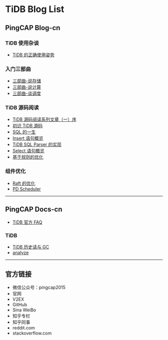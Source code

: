# TiDB Blog List

## PingCAP Blog-cn

### TiDB 使用杂谈

- [TiDB 的正确使用姿势](https://github.com/pingcap/blog-cn/blob/master/how-to-use-tidb.md "如果整篇文章你只想记住一句话，那就是数据条数少于 5000w 的场景下通常用不到 TiDB，TiDB 是为大规模的数据场景设计的。如果还想记住一句话，那就是单机 MySQL 能满足的场景也用不到 TiDB。")

### 入门三部曲

- [三部曲-说存储](https://github.com/pingcap/blog-cn/blob/master/tidb-internal-1.md)
- [三部曲-说计算](https://github.com/pingcap/blog-cn/blob/master/tidb-internal-2.md)
- [三部曲-谈调度](https://github.com/pingcap/blog-cn/blob/master/tidb-internal-3.md)

### TiDB 源码阅读

- [TiDB 源码阅读系列文章（一）序](https://github.com/pingcap/blog-cn/blob/master/tidb-source-code-reading-1.md)
- [初识 TiDB 源码](https://github.com/pingcap/blog-cn/blob/master/tidb-source-code-reading-2.md)
- [SQL 的一生](https://github.com/pingcap/blog-cn/blob/master/tidb-source-code-reading-3.md)
- [Insert 语句概览](https://github.com/pingcap/blog-cn/blob/master/tidb-source-code-reading-4.md)
- [TiDB SQL Parser 的实现](https://github.com/pingcap/blog-cn/blob/master/tidb-source-code-reading-5.md)
- [Select 语句概览](https://github.com/pingcap/blog-cn/blob/master/tidb-source-code-reading-6.md)
- [基于规则的优化](https://github.com/pingcap/blog-cn/blob/master/tidb-source-code-reading-7.md)

### 组件优化

- [Raft 的优化](https://github.com/pingcap/blog-cn/blob/master/optimizing-raft-in-tikv.md)
- [PD Scheduler](https://github.com/pingcap/blog-cn/blob/master/pd-scheduler.md)

-----

## PingCAP Docs-cn

- [TiDB 官方 FAQ](https://github.com/pingcap/docs-cn/blob/master/FAQ.md "TiDB 官方 FAQ")

### TiDB

- [TiDB 历史读与 GC](https://github.com/pingcap/docs-cn/blob/master/op-guide/history-read.md)
- [analyze](https://github.com/pingcap/docs-cn/blob/master/sql/statistics.md)

-----

## 官方链接

- 微信公众号：pingcap2015
- 官网
- V2EX
- GitHub
- Sina WeiBo
- 知乎专栏
- 知乎同事
- reddit.com
- stackoverflow.com